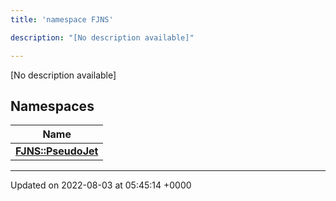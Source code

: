 ```yaml
---
title: 'namespace FJNS'

description: "[No description available]"

---
```







[No description available]

## Namespaces

| Name           |
| -------------- |
| **[FJNS::PseudoJet](/documentation/code/darkbit/namespaces/namespacefjns_1_1pseudojet/)**  |






-------------------------------

Updated on 2022-08-03 at 05:45:14 +0000